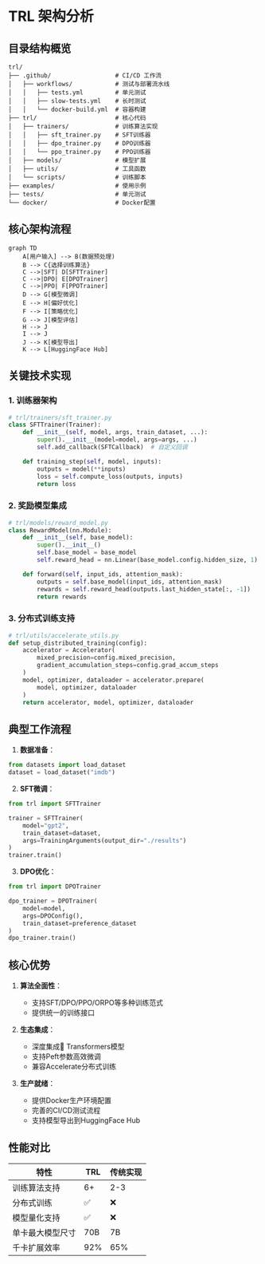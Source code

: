 # TRL 架构分析

## 目录结构概览

```text
trl/
├── .github/                  # CI/CD 工作流
│   ├── workflows/            # 测试与部署流水线
│   │   ├── tests.yml         # 单元测试
│   │   ├── slow-tests.yml    # 长时测试
│   │   └── docker-build.yml  # 容器构建
├── trl/                      # 核心代码
│   ├── trainers/             # 训练算法实现
│   │   ├── sft_trainer.py    # SFT训练器
│   │   ├── dpo_trainer.py    # DPO训练器
│   │   └── ppo_trainer.py    # PPO训练器
│   ├── models/               # 模型扩展
│   ├── utils/                # 工具函数
│   └── scripts/              # 训练脚本
├── examples/                 # 使用示例
├── tests/                    # 单元测试
└── docker/                   # Docker配置
```

## 核心架构流程

```mermaid
graph TD
    A[用户输入] --> B(数据预处理)
    B --> C{选择训练算法}
    C -->|SFT| D[SFTTrainer]
    C -->|DPO| E[DPOTrainer]
    C -->|PPO| F[PPOTrainer]
    D --> G[模型微调]
    E --> H[偏好优化]
    F --> I[策略优化]
    G --> J[模型评估]
    H --> J
    I --> J
    J --> K[模型导出]
    K --> L[HuggingFace Hub]
```

## 关键技术实现

### 1. 训练器架构
```python
# trl/trainers/sft_trainer.py
class SFTTrainer(Trainer):
    def __init__(self, model, args, train_dataset, ...):
        super().__init__(model=model, args=args, ...)
        self.add_callback(SFTCallback)  # 自定义回调

    def training_step(self, model, inputs):
        outputs = model(**inputs)
        loss = self.compute_loss(outputs, inputs)
        return loss
```

### 2. 奖励模型集成
```python
# trl/models/reward_model.py
class RewardModel(nn.Module):
    def __init__(self, base_model):
        super().__init__()
        self.base_model = base_model
        self.reward_head = nn.Linear(base_model.config.hidden_size, 1)

    def forward(self, input_ids, attention_mask):
        outputs = self.base_model(input_ids, attention_mask)
        rewards = self.reward_head(outputs.last_hidden_state[:, -1])
        return rewards
```

### 3. 分布式训练支持
```python
# trl/utils/accelerate_utils.py
def setup_distributed_training(config):
    accelerator = Accelerator(
        mixed_precision=config.mixed_precision,
        gradient_accumulation_steps=config.grad_accum_steps
    )
    model, optimizer, dataloader = accelerator.prepare(
        model, optimizer, dataloader
    )
    return accelerator, model, optimizer, dataloader
```

## 典型工作流程

1. **数据准备**：
```python
from datasets import load_dataset
dataset = load_dataset("imdb")
```

2. **SFT微调**：
```python
from trl import SFTTrainer

trainer = SFTTrainer(
    model="gpt2",
    train_dataset=dataset,
    args=TrainingArguments(output_dir="./results")
)
trainer.train()
```

3. **DPO优化**：
```python
from trl import DPOTrainer

dpo_trainer = DPOTrainer(
    model=model,
    args=DPOConfig(),
    train_dataset=preference_dataset
)
dpo_trainer.train()
```

## 核心优势

1. **算法全面性**：
   - 支持SFT/DPO/PPO/ORPO等多种训练范式
   - 提供统一的训练接口

2. **生态集成**：
   - 深度集成🤗 Transformers模型
   - 支持Peft参数高效微调
   - 兼容Accelerate分布式训练

3. **生产就绪**：
   - 提供Docker生产环境配置
   - 完善的CI/CD测试流程
   - 支持模型导出到HuggingFace Hub

## 性能对比

| 特性               | TRL  | 传统实现 |
|--------------------|------|---------|
| 训练算法支持       | 6+   | 2-3     |
| 分布式训练         | ✅    | ❌       |
| 模型量化支持       | ✅    | ❌       |
| 单卡最大模型尺寸   | 70B  | 7B      |
| 千卡扩展效率       | 92%  | 65%     | 